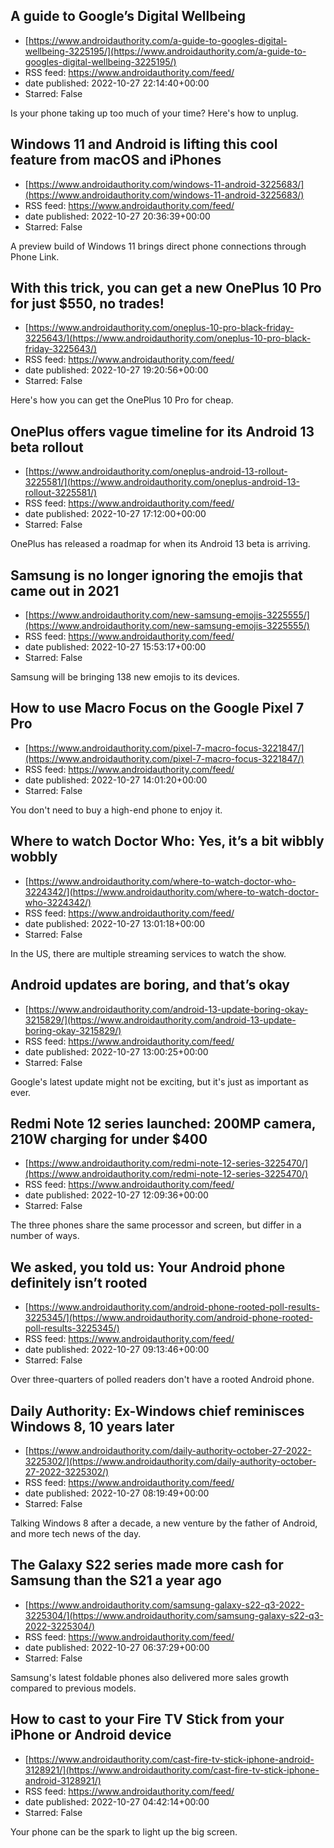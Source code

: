 ## A guide to Google’s Digital Wellbeing
 - [https://www.androidauthority.com/a-guide-to-googles-digital-wellbeing-3225195/](https://www.androidauthority.com/a-guide-to-googles-digital-wellbeing-3225195/)
 - RSS feed: https://www.androidauthority.com/feed/
 - date published: 2022-10-27 22:14:40+00:00
 - Starred: False

Is your phone taking up too much of your time? Here's how to unplug.

## Windows 11 and Android is lifting this cool feature from macOS and iPhones
 - [https://www.androidauthority.com/windows-11-android-3225683/](https://www.androidauthority.com/windows-11-android-3225683/)
 - RSS feed: https://www.androidauthority.com/feed/
 - date published: 2022-10-27 20:36:39+00:00
 - Starred: False

A preview build of Windows 11 brings direct phone connections through Phone Link.

## With this trick, you can get a new OnePlus 10 Pro for just $550, no trades!
 - [https://www.androidauthority.com/oneplus-10-pro-black-friday-3225643/](https://www.androidauthority.com/oneplus-10-pro-black-friday-3225643/)
 - RSS feed: https://www.androidauthority.com/feed/
 - date published: 2022-10-27 19:20:56+00:00
 - Starred: False

Here's how you can get the OnePlus 10 Pro for cheap.

## OnePlus offers vague timeline for its Android 13 beta rollout
 - [https://www.androidauthority.com/oneplus-android-13-rollout-3225581/](https://www.androidauthority.com/oneplus-android-13-rollout-3225581/)
 - RSS feed: https://www.androidauthority.com/feed/
 - date published: 2022-10-27 17:12:00+00:00
 - Starred: False

OnePlus has released a roadmap for when its Android 13 beta is arriving.

## Samsung is no longer ignoring the emojis that came out in 2021
 - [https://www.androidauthority.com/new-samsung-emojis-3225555/](https://www.androidauthority.com/new-samsung-emojis-3225555/)
 - RSS feed: https://www.androidauthority.com/feed/
 - date published: 2022-10-27 15:53:17+00:00
 - Starred: False

Samsung will be bringing 138 new emojis to its devices.

## How to use Macro Focus on the Google Pixel 7 Pro
 - [https://www.androidauthority.com/pixel-7-macro-focus-3221847/](https://www.androidauthority.com/pixel-7-macro-focus-3221847/)
 - RSS feed: https://www.androidauthority.com/feed/
 - date published: 2022-10-27 14:01:20+00:00
 - Starred: False

You don't need to buy a high-end phone to enjoy it.

## Where to watch Doctor Who: Yes, it’s a bit wibbly wobbly
 - [https://www.androidauthority.com/where-to-watch-doctor-who-3224342/](https://www.androidauthority.com/where-to-watch-doctor-who-3224342/)
 - RSS feed: https://www.androidauthority.com/feed/
 - date published: 2022-10-27 13:01:18+00:00
 - Starred: False

In the US, there are multiple streaming services to watch the show.

## Android updates are boring, and that’s okay
 - [https://www.androidauthority.com/android-13-update-boring-okay-3215829/](https://www.androidauthority.com/android-13-update-boring-okay-3215829/)
 - RSS feed: https://www.androidauthority.com/feed/
 - date published: 2022-10-27 13:00:25+00:00
 - Starred: False

Google's latest update might not be exciting, but it's just as important as ever.

## Redmi Note 12 series launched: 200MP camera, 210W charging for under $400
 - [https://www.androidauthority.com/redmi-note-12-series-3225470/](https://www.androidauthority.com/redmi-note-12-series-3225470/)
 - RSS feed: https://www.androidauthority.com/feed/
 - date published: 2022-10-27 12:09:36+00:00
 - Starred: False

The three phones share the same processor and screen, but differ in a number of ways.

## We asked, you told us: Your Android phone definitely isn’t rooted
 - [https://www.androidauthority.com/android-phone-rooted-poll-results-3225345/](https://www.androidauthority.com/android-phone-rooted-poll-results-3225345/)
 - RSS feed: https://www.androidauthority.com/feed/
 - date published: 2022-10-27 09:13:46+00:00
 - Starred: False

Over three-quarters of polled readers don't have a rooted Android phone.

## Daily Authority: Ex-Windows chief reminisces Windows 8, 10 years later
 - [https://www.androidauthority.com/daily-authority-october-27-2022-3225302/](https://www.androidauthority.com/daily-authority-october-27-2022-3225302/)
 - RSS feed: https://www.androidauthority.com/feed/
 - date published: 2022-10-27 08:19:49+00:00
 - Starred: False

Talking Windows 8 after a decade, a new venture by the father of Android, and more tech news of the day.

## The Galaxy S22 series made more cash for Samsung than the S21 a year ago
 - [https://www.androidauthority.com/samsung-galaxy-s22-q3-2022-3225304/](https://www.androidauthority.com/samsung-galaxy-s22-q3-2022-3225304/)
 - RSS feed: https://www.androidauthority.com/feed/
 - date published: 2022-10-27 06:37:29+00:00
 - Starred: False

Samsung's latest foldable phones also delivered more sales growth compared to previous models.

## How to cast to your Fire TV Stick from your iPhone or Android device
 - [https://www.androidauthority.com/cast-fire-tv-stick-iphone-android-3128921/](https://www.androidauthority.com/cast-fire-tv-stick-iphone-android-3128921/)
 - RSS feed: https://www.androidauthority.com/feed/
 - date published: 2022-10-27 04:42:14+00:00
 - Starred: False

Your phone can be the spark to light up the big screen.
